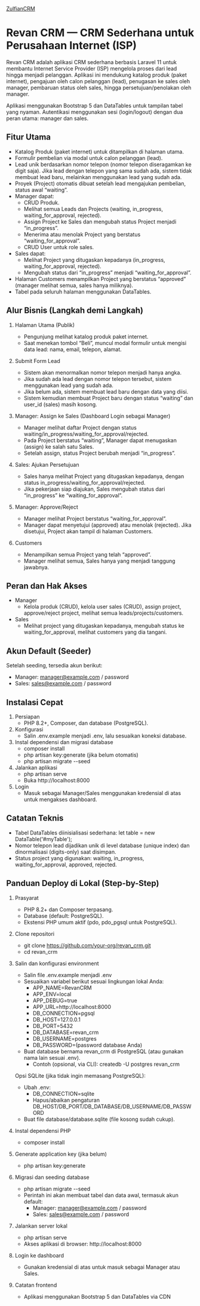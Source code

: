 [ZulfianCRM](http://18.215.188.11:8080/)
# Revan CRM — CRM Sederhana untuk Perusahaan Internet (ISP)

Revan CRM adalah aplikasi CRM sederhana berbasis Laravel 11 untuk membantu Internet Service Provider (ISP) mengelola proses dari lead hingga menjadi pelanggan. Aplikasi ini mendukung katalog produk (paket internet), pengajuan oleh calon pelanggan (lead), penugasan ke sales oleh manager, pembaruan status oleh sales, hingga persetujuan/penolakan oleh manager.

Aplikasi menggunakan Bootstrap 5 dan DataTables untuk tampilan tabel yang nyaman. Autentikasi menggunakan sesi (login/logout) dengan dua peran utama: manager dan sales.


## Fitur Utama
- Katalog Produk (paket internet) untuk ditampilkan di halaman utama.
- Formulir pembelian via modal untuk calon pelanggan (lead).
- Lead unik berdasarkan nomor telepon (nomor telepon diseragamkan ke digit saja). Jika lead dengan telepon yang sama sudah ada, sistem tidak membuat lead baru, melainkan menggunakan lead yang sudah ada.
- Proyek (Project) otomatis dibuat setelah lead mengajukan pembelian, status awal “waiting”.
- Manager dapat:
  - CRUD Produk.
  - Melihat semua Leads dan Projects (waiting, in_progress, waiting_for_approval, rejected).
  - Assign Project ke Sales dan mengubah status Project menjadi “in_progress”.
  - Menerima atau menolak Project yang berstatus “waiting_for_approval”.
  - CRUD User untuk role sales.
- Sales dapat:
  - Melihat Project yang ditugaskan kepadanya (in_progress, waiting_for_approval, rejected).
  - Mengubah status dari “in_progress” menjadi “waiting_for_approval”.
- Halaman Customers menampilkan Project yang berstatus “approved” (manager melihat semua, sales hanya miliknya).
- Tabel pada seluruh halaman menggunakan DataTables.


## Alur Bisnis (Langkah demi Langkah)
1. Halaman Utama (Publik)
   - Pengunjung melihat katalog produk paket internet.
   - Saat menekan tombol “Beli”, muncul modal formulir untuk mengisi data lead: nama, email, telepon, alamat.

2. Submit Form Lead
   - Sistem akan menormalkan nomor telepon menjadi hanya angka.
   - Jika sudah ada lead dengan nomor telepon tersebut, sistem menggunakan lead yang sudah ada.
   - Jika belum ada, sistem membuat lead baru dengan data yang diisi.
   - Sistem kemudian membuat Project baru dengan status “waiting” dan user_id (sales) masih kosong.

3. Manager: Assign ke Sales (Dashboard Login sebagai Manager)
   - Manager melihat daftar Project dengan status waiting/in_progress/waiting_for_approval/rejected.
   - Pada Project berstatus “waiting”, Manager dapat menugaskan (assign) ke salah satu Sales.
   - Setelah assign, status Project berubah menjadi “in_progress”.

4. Sales: Ajukan Persetujuan
   - Sales hanya melihat Project yang ditugaskan kepadanya, dengan status in_progress/waiting_for_approval/rejected.
   - Jika pekerjaan siap diajukan, Sales mengubah status dari “in_progress” ke “waiting_for_approval”.

5. Manager: Approve/Reject
   - Manager melihat Project berstatus “waiting_for_approval”.
   - Manager dapat menyetujui (approved) atau menolak (rejected). Jika disetujui, Project akan tampil di halaman Customers.

6. Customers
   - Menampilkan semua Project yang telah “approved”.
   - Manager melihat semua, Sales hanya yang menjadi tanggung jawabnya.


## Peran dan Hak Akses
- Manager
  - Kelola produk (CRUD), kelola user sales (CRUD), assign project, approve/reject project, melihat semua leads/projects/customers.
- Sales
  - Melihat project yang ditugaskan kepadanya, mengubah status ke waiting_for_approval, melihat customers yang dia tangani.


## Akun Default (Seeder)
Setelah seeding, tersedia akun berikut:
- Manager: manager@example.com / password
- Sales: sales@example.com / password


## Instalasi Cepat
1. Persiapan
   - PHP 8.2+, Composer, dan database (PostgreSQL).
2. Konfigurasi
   - Salin .env.example menjadi .env, lalu sesuaikan koneksi database.
3. Instal dependensi dan migrasi database
   - composer install
   - php artisan key:generate (jika belum otomatis)
   - php artisan migrate --seed
4. Jalankan aplikasi
   - php artisan serve
   - Buka http://localhost:8000
5. Login
   - Masuk sebagai Manager/Sales menggunakan kredensial di atas untuk mengakses dashboard.


## Catatan Teknis
- Tabel DataTables diinisialisasi sederhana: let table = new DataTable('#myTable');
- Nomor telepon lead dijadikan unik di level database (unique index) dan dinormalisasi (digits-only) saat disimpan.
- Status project yang digunakan: waiting, in_progress, waiting_for_approval, approved, rejected.


## Panduan Deploy di Lokal (Step-by-Step)
1. Prasyarat
   - PHP 8.2+ dan Composer terpasang.
   - Database (default: PostgreSQL).
   - Ekstensi PHP umum aktif (pdo, pdo_pgsql untuk PostgreSQL).

2. Clone repositori
   - git clone https://github.com/your-org/revan_crm.git
   - cd revan_crm

3. Salin dan konfigurasi environment
   - Salin file .env.example menjadi .env
   - Sesuaikan variabel berikut sesuai lingkungan lokal Anda:
     - APP_NAME=RevanCRM
     - APP_ENV=local
     - APP_DEBUG=true
     - APP_URL=http://localhost:8000
     - DB_CONNECTION=pgsql
     - DB_HOST=127.0.0.1
     - DB_PORT=5432
     - DB_DATABASE=revan_crm
     - DB_USERNAME=postgres
     - DB_PASSWORD=(password database Anda)
   - Buat database bernama revan_crm di PostgreSQL (atau gunakan nama lain sesuai .env).
     - Contoh (opsional, via CLI): createdb -U postgres revan_crm

   Opsi SQLite (jika tidak ingin memasang PostgreSQL):
   - Ubah .env:
     - DB_CONNECTION=sqlite
     - Hapus/abaikan pengaturan DB_HOST/DB_PORT/DB_DATABASE/DB_USERNAME/DB_PASSWORD
   - Buat file database/database.sqlite (file kosong sudah cukup).

4. Instal dependensi PHP
   - composer install

5. Generate application key (jika belum)
   - php artisan key:generate

6. Migrasi dan seeding database
   - php artisan migrate --seed
   - Perintah ini akan membuat tabel dan data awal, termasuk akun default:
     - Manager: manager@example.com / password
     - Sales: sales@example.com / password

7. Jalankan server lokal
   - php artisan serve
   - Akses aplikasi di browser: http://localhost:8000

8. Login ke dashboard
   - Gunakan kredensial di atas untuk masuk sebagai Manager atau Sales.

9. Catatan frontend
   - Aplikasi menggunakan Bootstrap 5 dan DataTables via CDN
